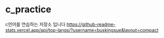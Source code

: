 # c_practice
c언어를 연습하는 저장소 입니다
https://github-readme-stats.vercel.app/api/top-langs/?username=buskingsue&layout=compact
